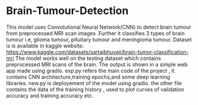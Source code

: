 # Brain-Tumour-Detection
This model uses Convolutional Neural Network(CNN) to detect brain tumour from preprocessed MRI scan images .Further it classifies 3 types of brain tumour i.e, glioma tumour, pituitary tumour and meningioma tumour.
Dataset is is available in kaggle website: https://www.kaggle.com/datasets/sartajbhuvaji/brain-tumor-classification-mri
The model works well on the testing dataset which contains preprocessed MRI scans of the brain.
The output is shown in a simple web app made using gradio.
exp.py refers the main code of the project , it contains CNN architecture,training epochs,and some deep learning libraries.
new.py is deployement of the model using gradio.
the other file contains the data of the training history , used to plot curves of validation accuracy and training accuracy etc.


